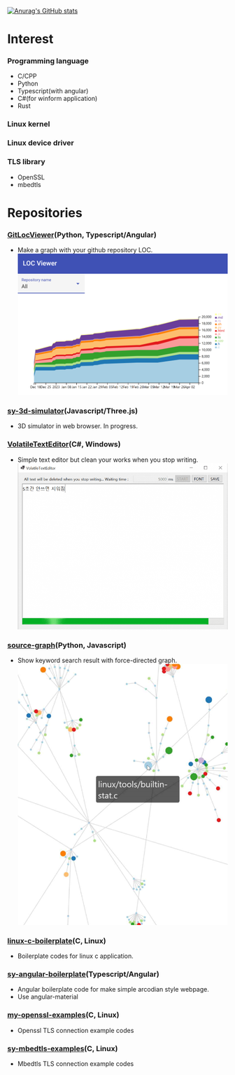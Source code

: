 [![Anurag's GitHub stats](https://github-readme-stats.vercel.app/api?username=Syracusa)](https://github.com/anuraghazra/github-readme-stats)


# Interest
### Programming language
 + C/CPP
 + Python
 + Typescript(with angular)
 + C#(for winform application)
 + Rust
 
### Linux kernel
### Linux device driver
### TLS library
 + OpenSSL
 + mbedtls

# Repositories
### [GitLocViewer](https://github.com/Syracusa/git-loc-viewer)(Python, Typescript/Angular)
 + Make a graph with your github repository LOC.
![Alt text](/static/git-loc-viewer.png?raw=true "git-loc-viewer.png")

### [sy-3d-simulator](https://github.com/Syracusa/sy-3d-simulator)(Javascript/Three.js)
 + 3D simulator in web browser. In progress.

### [VolatileTextEditor](https://github.com/Syracusa/VolatileTextEditor)(C#, Windows)
 + Simple text editor but clean your works when you stop writing.
![Alt text](/static/volatile-text-editor.png?raw=true "volatile-text-editor.png")

### [source-graph](https://github.com/Syracusa/source-graph)(Python, Javascript)
 + Show keyword search result with force-directed graph.
![Alt text](/static/source-graph.png?raw=true "source-graph.png")

### [linux-c-boilerplate](https://github.com/Syracusa/linux-c-boilerplate)(C, Linux)
 + Boilerplate codes for linux c application.

### [sy-angular-boilerplate](https://github.com/Syracusa/sy-angular-boilerplate)(Typescript/Angular)
 + Angular boilerplate code for make simple arcodian style webpage.
 + Use angular-material

### [my-openssl-examples](https://github.com/Syracusa/my-openssl-examples)(C, Linux)
 + Openssl TLS connection example codes

### [sy-mbedtls-examples](https://github.com/Syracusa/sy-mbedtls-examples)(C, Linux)
 + Mbedtls TLS connection example codes

<!--
**Syracusa/Syracusa** is a ✨ _special_ ✨ repository because its `README.md` (this file) appears on your GitHub profile.

Here are some ideas to get you started:

- 🔭 I’m currently working on ...
- 🌱 I’m currently learning ...
- 👯 I’m looking to collaborate on ...
- 🤔 I’m looking for help with ...
- 💬 Ask me about ...
- 📫 How to reach me: ...
- 😄 Pronouns: ...
- ⚡ Fun fact: ...
-->
